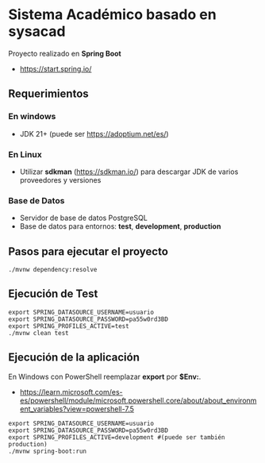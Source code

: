 # Sistema Académico basado en sysacad

Proyecto realizado en **Spring Boot**

- https://start.spring.io/

## Requerimientos
### En windows
- JDK 21+ (puede ser https://adoptium.net/es/)
### En Linux
- Utilizar **sdkman** (https://sdkman.io/) para descargar JDK de varios proveedores y versiones 
### Base de Datos
- Servidor de base de datos PostgreSQL
- Base de datos para entornos: **test**, **development**, **production** 

## Pasos para ejecutar el proyecto
`./mvnw dependency:resolve`

## Ejecución de Test
```
export SPRING_DATASOURCE_USERNAME=usuario
export SPRING_DATASOURCE_PASSWORD=pa55w0rd3BD
export SPRING_PROFILES_ACTIVE=test
./mvnw clean test
```

## Ejecución de la aplicación
En Windows con PowerShell reemplazar **export** por **$Env:**.
- https://learn.microsoft.com/es-es/powershell/module/microsoft.powershell.core/about/about_environment_variables?view=powershell-7.5
```
export SPRING_DATASOURCE_USERNAME=usuario
export SPRING_DATASOURCE_PASSWORD=pa55w0rd3BD
export SPRING_PROFILES_ACTIVE=development #(puede ser también production)
./mvnw spring-boot:run
```